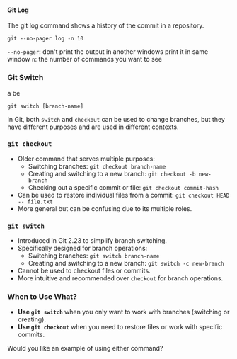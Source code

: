 
#### Git Log
The git log command shows a history of the commit in a repository.
```
git --no-pager log -n 10
```

`--no-pager`: don't print the output in another windows print it in same window
`n`: the number of commands you want to see

### Git Switch
a be
```
git switch [branch-name]
```

In Git, both `switch` and `checkout` can be used to change branches, but they have different purposes and are used in different contexts.

### `git checkout`

- Older command that serves multiple purposes:
    - Switching branches: `git checkout branch-name`
    - Creating and switching to a new branch: `git checkout -b new-branch`
    - Checking out a specific commit or file: `git checkout commit-hash`
- Can be used to restore individual files from a commit: `git checkout HEAD -- file.txt`
- More general but can be confusing due to its multiple roles.

### `git switch`

- Introduced in Git 2.23 to simplify branch switching.
- Specifically designed for branch operations:
    - Switching branches: `git switch branch-name`
    - Creating and switching to a new branch: `git switch -c new-branch`
- Cannot be used to checkout files or commits.
- More intuitive and recommended over `checkout` for branch operations.

### When to Use What?

- **Use `git switch`** when you only want to work with branches (switching or creating).
- **Use `git checkout`** when you need to restore files or work with specific commits.

Would you like an example of using either command?